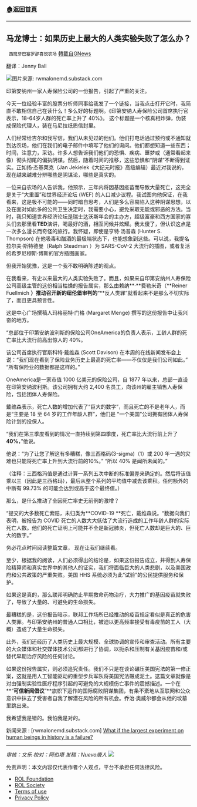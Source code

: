 ###  [:house:返回首頁](https://github.com/ourhimalayas/txt)
---


## 马龙博士：如果历史上最大的人类实验失败了怎么办？
` 西班牙巴塞罗那喜悦农场` [轉載自GNews](https://gnews.org/zh-hans/1819076/)

翻译：Jenny Ball

![](https://assets.gnews.org/wp-content/uploads/2022/01/image-161.png)图片来源: rwmalonemd.substack.com

印第安纳州一家人寿保险公司的一份报告，引起了严重的关注。

今天一位经验丰富的股票分析师同事给我发了一个链接，当我点击打开它时，我简直不敢相信自己在读什么！多么好的标题啊。《印第安纳人寿保险公司首席执行官表示，18-64岁人群的死亡率上升了 40%》。 这个标题是一个核真相炸弹，伪装成保险代理人，装在马尼拉纸质信封里。

人们经常给吉尔和我写信，我们从未见过的他们。他们打电话通过预约或不通知就到达农场，他们在我们的电子邮件中填写了他们的询问。他们都想知道一些东西；时间，注意力，采访。许多人想告诉我们他们的恐惧、疾病、噩梦或（通常看起来像）彻头彻尾的偏执阴谋。然后，随着时间的推移，这些恐惧和“阴谋”不断得到证实。正如扬·杰基莱克（Jan Jekielek《大纪元时报》高级编辑）最近对我说的，现在越来越难分辨哪些是阴谋论，哪些是真实的。

一位来自农场的人告诉我，他预示，三年内将因基因疫苗而导致大量死亡，这完全是关于“大重置”和世界经济论坛 (WEF) 的人口减少议程。我试图向他保证，在我看来，这是极不可能的——同时暗自思考，人们是多么容易陷入这种阴谋思想，以及在面对如此多的公共卫生决定时，我需要小心，避免采取无能或邪恶的方法。当时，我只知道世界经济论坛是瑞士达沃斯年会的主办方，超级富豪和西方国家的寡头们去那里看**TED**演讲，喝最好的酒，相互问候并炫耀。我太傻了，但认识这点是一次多么漫长而奇怪的旅行。我怀疑，即使是亨特·汤普森 (Hunter S. Thompson) 在他吸毒和酗酒的最极端状态下，也能想象到这些。可以说，我提名拉尔夫·斯特德曼（Ralph Steadman ）为 SARS-CoV-2 大流行的插图，或者复活的希罗尼穆斯·博斯的官方插图画家。

但我开始犹豫，这是一个我不敢明确陈述的观点。

在我看来，有史以来最大的人类实验失败了。而且，如果来自印第安纳州人寿保险公司高级主管的这份相当枯燥的报告属实，那么由赖纳**·**费勒米奇（**Reiner Fuellmich **）推动召开新的纽伦堡审判的**“**反人类罪”就看起来不是那么不切实际了，而且更具预言性。

这是中心广场撰稿人玛格丽特·门格 (Margaret Menge) 撰写的这份报告中让我兴奋的地方。

“总部位于印第安纳波利斯的保险公司OneAmerica的负责人表示，工龄人群的死亡率比大流行前高出惊人的 40%。

该公司首席执行官斯科特·戴维森 (Scott Davison) 在本周的在线新闻发布会上说：“我们现在看到了保险业务历史上最高的死亡率——不仅仅是我们公司如此。” “所有保险业的数据都是这样的。”

OneAmerica是一家市值 1000 亿美元的保险公司，自 1877 年以来，总部一直设在印第安纳波利斯。该公司拥有大约 2,400 名员工，向该州的雇主销售人寿保险，包括团体人寿保险。

戴维森表示，死亡人数的增加代表了“巨大的数字”，而且死亡的不是老年人，而是“主要是 18 至 64 岁的工作年龄人群”，他们是 “一个美国”公司拥有团体人寿保险计划的投保人。

“我们在第三季度看到的情况一直持续到第四季度，死亡率比大流行前上升了**40%**，”他说。

他说：“为了让您了解这有多糟糕，像三西格码(3-sigma)（1）或 200 年一遇的灾难也只能将死亡率上升到大流行前的10%。” “所以 40% 是闻所未闻的。”

（注释：三西格玛值是通过计算一系列五次中断的标准偏差来确定的。然后将该值乘以三（因此是三西格玛），最后从整个系列的平均值中减去该乘积。任何额外的中断有 99.73% 的可能会达到或高于这个最终值。）

那么，是什么推动了全因死亡率史无前例的激增？

“提交的大多数死亡索赔，未归类为**COVID-19 **死亡，戴维森说。“数据向我们表明，被报告为 COVID 死亡的人数大大低估了大流行造成的工作年龄人群的实际死亡人数。他们的死亡证明上可能并不全是新冠肺炎，但死亡人数却是巨大的、巨大的数字。”

务必花点时间阅读整篇文章， 现在让我们继续看。

至少，根据我的阅读，人们必须得出的结论是，如果这份报告成立，并得到人寿保险精算师和真实世界中的其他人的证实，我们将面临巨大的人类悲剧，以及美国政府和公共政策的严重失败。美国 HHS 系统必须为此“试验”的公民提供服务和保护。

如果这是真的，那么联邦明确防止早期救命药物治疗，大力推广的基因疫苗就失败了，导致了大量的、可避免的生命损失。

最糟糕的是，这份报告暗示，联邦工作场所已经推动的疫苗规定看似是真正的危害人类罪。与印第安纳州的普通人口相比，被迫以更高频率接受有毒疫苗的工人（大概）造成了大量生命损失。

此外，我们还经历了人类历史上最大规模、全球协调的宣传和审查活动。所有主要的大众媒体和社交媒体技术公司都进行了协调，以扼杀和压制有关基因疫苗和/或替代早期治疗风险的任何讨论。

如果这份报告属实，则必须追究责任。我们不只是在谈论碾压美国宪法的第一修正案，这就是用人工智能驱动的重型步兵军队将美国宪法碾成泥土。这篇文章就像是对由强制实验性医疗程序引起的可避免的大规模伤亡事件的震撼描述。一个在**“**可信新闻倡议**”**旗帜下运作的国际腐败阴谋集团，有条不紊地从互联网和公众意识中抹去了受害者自我了解潜在风险的所有机会。乔治·奥威尔都会从他的坟墓里跳出来。

我希望我是错的。我怕我是对的。

新闻来源 : [rwmalonemd.substack.com] [What if the largest experiment on human beings in history is a failure?](https://rwmalonemd.substack.com/p/what-if-the-largest-experiment-on?token=eyJ1c2VyX2lkIjoxOTI4NTcxMCwicG9zdF9pZCI6NDY0OTc5NzEsIl8iOiJsdGFHKyIsImlhdCI6MTY0MTIxMDA3NiwiZXhwIjoxNjQxMjEzNjc2LCJpc3MiOiJwdWItNTgzMjAwIiwic3ViIjoicG9zdC1yZWFjdGlvbiJ9.e-cyj9dHAcmuFhOY6SlHFHBiytyrnpz5AAab-SlAtzs)

* * *

*审核：文乐 
校对：阿伯塔
发稿：Nuevo唐人*
![](https://assets.gnews.org/wp-content/uploads/2022/01/GNEWS_CH.-1.jpeg)
 

免责声明：本文内容仅代表作者个人观点，平台不承担任何法律风险。

- [ROL Foundation](https://rolfoundation.org/)
- [ROL Society](https://rolsociety.org/)
- [Terms of use](https://gnews.org/terms-of-use-3/)
- [Privacy Policy](https://gnews.org/privacy-policy/)
